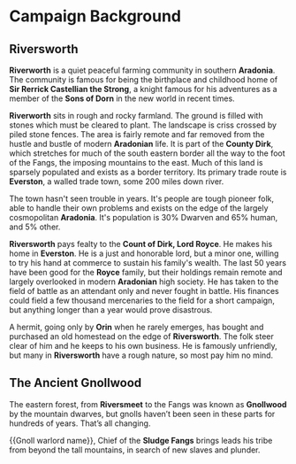 # Campaign Background
## Riversworth

**Riverworth** is a quiet peaceful farming community in southern **Aradonia**. The community is famous for being the birthplace and childhood home of **Sir Rerrick Castellian the Strong**, a knight famous for his adventures as a member of the **Sons of Dorn** in the new world in recent times.

**Riverworth** sits in rough and rocky farmland. The ground is filled with stones which must be cleared to plant. The landscape is criss crossed by piled stone fences. The area is fairly remote and far removed from the hustle and bustle of modern **Aradonian** life. It is part of the **County Dirk**, which stretches for much of the south eastern border all the way to the foot of the Fangs, the imposing mountains to the east. Much of this land is sparsely populated and exists as a border territory. Its primary trade route is **Everston**, a walled trade town, some 200 miles down river. 

The town hasn't seen trouble in years. It's people are tough pioneer folk, able to handle their own problems and exists on the edge of the largely cosmopolitan **Aradonia**. It's population is 30% Dwarven and 65% human, and 5% other. 

**Riversworth** pays fealty to the **Count of Dirk, Lord Royce**. He makes his home in **Everston**. He is a just and honorable lord, but a minor one, willing to try his hand at commerce to sustain his family's wealth. The last 50 years have been good for the **Royce** family, but their holdings remain remote and largely overlooked in modern **Aradonian** high society. He has taken to the field of battle as an attendant only and never fought in battle. His finances could field a few thousand mercenaries to the field for a short campaign, but anything longer than a year would prove disastrous. 

A hermit, going only by **Orin** when he rarely emerges, has bought and purchased an old homestead on the edge of **Riversworth**. The folk steer clear of him and he keeps to his own business. He is famously unfriendly, but many in **Riversworth** have a rough nature, so most pay him no mind.

## The Ancient Gnollwood
The eastern forest, from **Riversmeet** to the Fangs was known as **Gnollwood** by the mountain dwarves, but gnolls haven’t been seen in these parts for hundreds of years. That’s all changing. 

{{Gnoll warlord name}}, Chief of the **Sludge Fangs** brings leads his tribe from beyond the tall mountains, in search of new slaves and plunder. 
